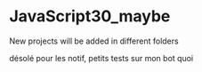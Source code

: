 # JavaScript30_maybe

New projects will be added in different folders

désolé pour les notif, petits tests sur mon bot quoi
